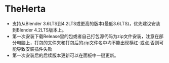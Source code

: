# TheHerta

- 支持从Blender 3.6LTS到4.2LTS或更高的版本(最低3.6LTS)，优先建议安装到Blender 4.2LTS版本上。
- 第一次安装下载Release里的包或者自己打包源代码为zip文件安装，注意在部分电脑上，打包的文件夹和打包后的zip文件名中均不能出现横杠-或点.否则可能导致安装插件失败
- 第一次安装后的后续版本更新可以在面板中一键更新。
